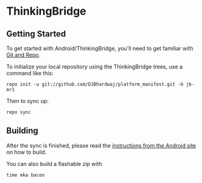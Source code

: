 ThinkingBridge
===========


Getting Started
---------------

To get started with Android/ThinkingBridge, you'll need to get
familiar with [Git and Repo](http://source.android.com/source/downloading.html).

To initialize your local repository using the ThinkingBridge trees, use a command like this:

    repo init -u git://github.com/DJBhardwaj/platform_manifest.git -b jb-mr1

Then to sync up:

    repo sync


Building
--------

After the sync is finished, please read the [instructions from the Android site](http://s.android.com/source/building.html) on how to build.

You can also build a flashable zip with

    time mka bacon
